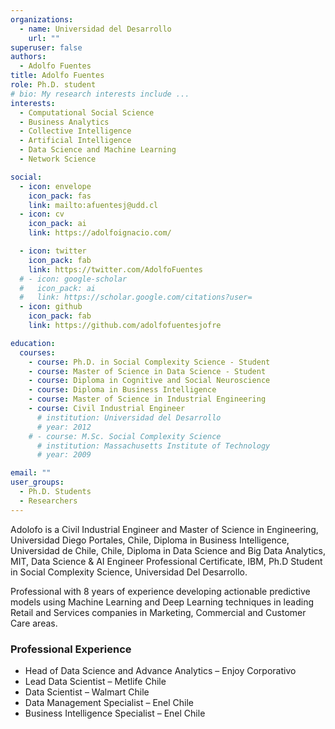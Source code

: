 ```yaml
---
organizations:
  - name: Universidad del Desarrollo
    url: ""
superuser: false
authors:
  - Adolfo Fuentes
title: Adolfo Fuentes
role: Ph.D. student
# bio: My research interests include ...
interests:
  - Computational Social Science
  - Business Analytics
  - Collective Intelligence
  - Artificial Intelligence
  - Data Science and Machine Learning
  - Network Science

social:
  - icon: envelope
    icon_pack: fas
    link: mailto:afuentesj@udd.cl
  - icon: cv
    icon_pack: ai
    link: https://adolfoignacio.com/

  - icon: twitter
    icon_pack: fab
    link: https://twitter.com/AdolfoFuentes
  # - icon: google-scholar
  #   icon_pack: ai
  #   link: https://scholar.google.com/citations?user=
  - icon: github
    icon_pack: fab
    link: https://github.com/adolfofuentesjofre

education:
  courses:
    - course: Ph.D. in Social Complexity Science - Student
    - course: Master of Science in Data Science - Student
    - course: Diploma in Cognitive and Social Neuroscience
    - course: Diploma in Business Intelligence
    - course: Master of Science in Industrial Engineering
    - course: Civil Industrial Engineer
      # institution: Universidad del Desarrollo
      # year: 2012
    # - course: M.Sc. Social Complexity Science
      # institution: Massachusetts Institute of Technology
      # year: 2009

email: ""
user_groups:
  - Ph.D. Students
  - Researchers
---
```


Adolofo is a Civil Industrial Engineer and Master of Science in Engineering, Universidad Diego Portales, Chile, Diploma in Business Intelligence, Universidad de Chile, Chile, Diploma in Data Science and Big Data Analytics, MIT, Data Science & AI Engineer Professional Certificate, IBM, Ph.D Student in Social Complexity Science, Universidad Del Desarrollo. 

Professional with 8 years of experience developing actionable predictive models using Machine Learning and Deep Learning techniques in leading Retail and Services companies in Marketing, Commercial and Customer Care areas.


### Professional Experience

- Head of Data Science and Advance Analytics – Enjoy Corporativo
- Lead Data Scientist – Metlife Chile
- Data Scientist – Walmart Chile
- Data Management Specialist – Enel Chile
- Business Intelligence Specialist – Enel Chile

